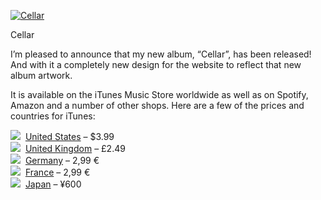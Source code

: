 [![Cellar](https://i0.wp.com/www.alexseifertmusic.com/images/albums/cellar1000.jpg?resize=500%2C500&ssl=1)](https://i0.wp.com/www.alexseifertmusic.com/images/albums/cellar1000.jpg?ssl=1)

Cellar

I’m pleased to announce that my new album, “Cellar”, has been released! And with it a completely new design for the website to reflect that new album artwork.

It is available on the iTunes Music Store worldwide as well as on Spotify, Amazon and a number of other shops. Here are a few of the prices and countries for iTunes:

![](https://i0.wp.com/www.alexseifertmusic.com/images/us.png?ssl=1)  [United States](https://itunes.apple.com/us/album/cellar/id1087394929) – $3.99  
![](https://i0.wp.com/www.alexseifertmusic.com/images/gb.png?ssl=1)  [United Kingdom](https://itunes.apple.com/gb/album/album/cellar/id1087394929) – £2.49  
![](https://i0.wp.com/www.alexseifertmusic.com/images/de.png?ssl=1)  [Germany](https://itunes.apple.com/de/album/album/cellar/id1087394929) – 2,99 €  
![](https://i0.wp.com/www.alexseifertmusic.com/images/fr.png?ssl=1)  [France](https://itunes.apple.com/fr/album/album/cellar/id1087394929) – 2,99 €  
![](https://i0.wp.com/www.alexseifertmusic.com/images/jp.png?ssl=1)  [Japan](https://itunes.apple.com/jp/album/album/cellar/id1087394929) – ¥600